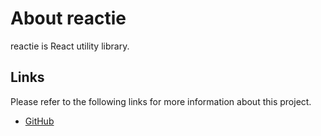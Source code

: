 # About reactie

reactie is React utility library.

## Links

Please refer to the following links for more information about this project.

- [GitHub](https://github.com/toss/reactie)
